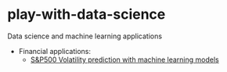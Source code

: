 # play-with-data-science
Data science and machine learning applications

- Financial applications:
  - [S&P500 Volatility prediction with machine learning models](https://github.com/FrankZhu7/play-with-data-science/blob/master/SP500%20volatility%20estimation%20with%20machine%20learning%20models/SP500%20volatility%20prediction%20with%20machine%20learning%20models.ipynb)

